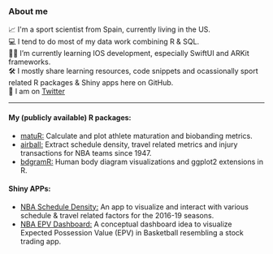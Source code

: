 
### About me

📈 I'm a sport scientist from Spain, currently living in the US.  
💻 I tend to do most of my data work combining R & SQL.  
🤳🏻 I’m currently learning IOS development, especially SwiftUI and ARKit frameworks.  
🛠 I mostly share learning resources, code snippets and ocassionally sport related R packages & Shiny apps here on GitHub.  
💬 I am on [Twitter](https://twitter.com/jfernandez__)  

***

#### My (publicly available) R packages:

* [matuR:](https://github.com/josedv82/matuR) Calculate and plot athlete maturation and biobanding metrics.   
* [airball:](https://github.com/josedv82/airball) Extract schedule density, travel related metrics and injury transactions for NBA teams since 1947. 
* [bdgramR:](https://github.com/josedv82/bdgramR/blob/master/README.md) Human body diagram visualizations and ggplot2 extensions in R. 

#### Shiny APPs:

* [NBA Schedule Density:](https://josedv.shinyapps.io/NBASchedule/) An app to visualize and interact with various schedule & travel related factors for the 2016-19 seasons.
* [NBA EPV Dashboard:](https://josedv.shinyapps.io/EPV_NBA_Dashboard/) A conceptual dashboard idea to visualize Expected Possession Value (EPV) in Basketball resembling a stock trading app.
